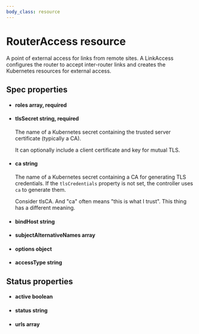 ```yaml
---
body_class: resource
---
```


# RouterAccess resource

<section>

A point of external access for links from remote sites.  A
LinkAccess configures the router to accept inter-router
links and creates the Kubernetes resources for external
access.

</section>

<section>

## Spec properties

- <h4 id="roles">roles <span class="property-info">array, required</span></h4>

  

- <h4 id="tlssecret">tlsSecret <span class="property-info">string, required</span></h4>

  The name of a Kubernetes secret containing the trusted
  server certificate (typically a CA).
  
  It can optionally include a client certificate and key for
  mutual TLS.

  

- <h4 id="ca">ca <span class="property-info">string</span></h4>

  The name of a Kubernetes secret containing a CA for
  generating TLS credentials.  If the `tlsCredentials`
  property is not set, the controller uses `ca` to
  generate them.

  

  Consider tlsCA.  And "ca" often means "this is what I trust".  This thing has a different meaning.

- <h4 id="bindhost">bindHost <span class="property-info">string</span></h4>

  

- <h4 id="subjectalternativenames">subjectAlternativeNames <span class="property-info">array</span></h4>

  

- <h4 id="options">options <span class="property-info">object</span></h4>

  

- <h4 id="accesstype">accessType <span class="property-info">string</span></h4>

  

</section>

<section>

## Status properties

- <h4 id="active">active <span class="property-info">boolean</span></h4>

  

- <h4 id="status">status <span class="property-info">string</span></h4>

  

- <h4 id="urls">urls <span class="property-info">array</span></h4>

  

</section>
